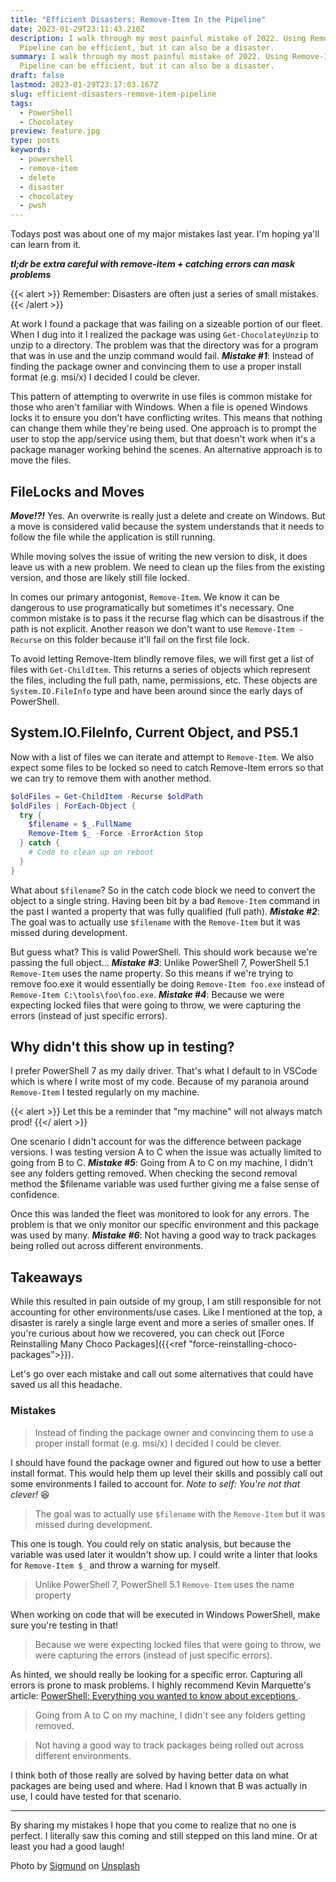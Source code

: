 ```yaml
---
title: "Efficient Disasters: Remove-Item In the Pipeline"
date: 2023-01-29T23:11:43.210Z
description: I walk through my most painful mistake of 2022. Using Remove-Item in a
  Pipeline can be efficient, but it can also be a disaster.
summary: I walk through my most painful mistake of 2022. Using Remove-Item in a
  Pipeline can be efficient, but it can also be a disaster.
draft: false
lastmod: 2023-01-29T23:17:03.167Z
slug: efficient-disasters-remove-item-pipeline
tags:
  - PowerShell
  - Chocolatey
preview: feature.jpg
type: posts
keywords:
  - powershell
  - remove-item
  - delete
  - disaster
  - chocolatey
  - pwsh
---
```


Todays post was about one of my major mistakes last year. I'm hoping ya'll can
learn from it.

___tl;dr be extra careful with remove-item + catching errors can mask
problems___

{{< alert >}}
Remember: Disasters are often just a series of small mistakes.
{{< /alert >}}

At work I found a package that was failing on a sizeable portion of our fleet.
When I dug into it I realized the package was using `Get-ChocolateyUnzip` to
unzip to a directory. The problem was that the directory was for a program that
was in use and the unzip command would fail. ___Mistake #1___: Instead of
finding the package owner and convincing them to use a proper install format
(e.g. msi/x) I decided I could be clever.

This pattern of attempting to overwrite in use files is common mistake for those
who aren't familiar with Windows. When a file is opened Windows locks it to
ensure you don't have conflicting writes. This means that nothing can change
them while they're being used. One approach is to prompt the user to stop the
app/service using them, but that doesn't work when it's a package manager
working behind the scenes. An alternative approach is to move the files.

## FileLocks and Moves

___Move!?!___ Yes. An overwrite is really just a delete and create on Windows. But a
move is considered valid because the system understands that it needs to follow
the file while the application is still running.

While moving solves the issue of writing the new version to disk, it does leave
us with a new problem. We need to clean up the files from the existing version,
and those are likely still file locked.

In comes our primary antogonist, `Remove-Item`. We know it can be dangerous to
use programatically but sometimes it's necessary. One common mistake is to pass
it the recurse flag which can be disastrous if the path is not explicit. Another
reason we don't want to use `Remove-Item -Recurse` on this folder because it'll
fail on the first file lock.

To avoid letting Remove-Item blindly remove files, we will first get a list of
files with `Get-ChildItem`. This returns a series of objects which represent
the files, including the full path, name, permissions, etc. These objects are
`System.IO.FileInfo` type and have been around since the early days of
PowerShell.

## System.IO.FileInfo, Current Object, and PS5.1

Now with a list of files we can iterate and attempt to `Remove-Item`. We also
expect some files to be locked so need to catch Remove-Item errors so that we
can try to remove them with another method.

```powershell
$oldFiles = Get-ChildItem -Recurse $oldPath
$oldFiles | ForEach-Object {
  try {
    $filename = $_.FullName
    Remove-Item $_ -Force -ErrorAction Stop
  } catch {
    # Code to clean up on reboot
  }
}
```

What about `$filename`? So in the catch code block we need to convert the object
to a single string. Having been bit by a bad `Remove-Item` command in the past I
wanted a property that was fully qualified (full path). ___Mistake #2___: The
goal was to actually use `$filename` with the `Remove-Item` but it was missed
during development.

But guess what? This is valid PowerShell. This should work because we're passing
the full object… ___Mistake #3___: Unlike PowerShell 7, PowerShell 5.1
`Remove-Item` uses the name property. So this means if we're trying to remove
foo.exe it would essentially be doing `Remove-Item foo.exe` instead of
`Remove-Item C:\tools\foo\foo.exe`. ___Mistake #4___: Because we were expecting
locked files that were going to throw, we were capturing the errors (instead of
just specific errors).

## Why didn't this show up in testing?

I prefer PowerShell 7 as my daily driver. That's what I default to in VSCode
which is where I write most of my code. Because of my paranoia around
`Remove-Item` I tested regularly on my machine.

{{< alert >}}
Let this be a reminder that "my machine" will not always match prod!
{{</ alert >}}

One scenario I didn't account for was the difference between package versions. I
was testing version A to C when the issue was actually limited to going from B
to C. ___Mistake #5___: Going from A to C on my machine, I didn't see any
folders getting removed. When checking the second removal method the $filename
variable was used further giving me a false sense of confidence.

Once this was landed the fleet was monitored to look for any errors. The problem
is that we only monitor our specific environment and this package was used by
many. ___Mistake #6___: Not having a good way to track packages being rolled out
across different environments.

## Takeaways

While this resulted in pain outside of my group, I am still responsible for not
accounting for other environments/use cases. Like I mentioned at the top, a
disaster is rarely a single large event and more a series of smaller ones. If
you're curious about how we recovered, you can check out [Force Reinstalling Many Choco Packages]({{<ref "force-reinstalling-choco-packages">}}).

Let's go over each mistake and call out some alternatives that could have saved
us all this headache.

### Mistakes

> Instead of finding the package owner and convincing them to use a proper
> install format (e.g. msi/x) I decided I could be clever.

I should have found the package owner and figured out how to use a better
install format. This would help them up level their skills and possibly call out
some environments I failed to account for. _Note to self: You're not that
clever!_ :laughing:

> The goal was to actually use `$filename` with the `Remove-Item` but it was
> missed during development.

This one is tough. You could rely on static analysis, but because the variable
was used later it wouldn't show up. I could write a linter that looks for
`Remove-Item $_` and throw a warning for myself.

> Unlike PowerShell 7, PowerShell 5.1 `Remove-Item` uses the name property

When working on code that will be executed in Windows PowerShell, make sure
you're testing in that!

> Because we were expecting locked files that were going to throw, we were
> capturing the errors (instead of just specific errors).

As hinted, we should really be looking for a specific error. Capturing all
errors is prone to mask problems. I highly recommend Kevin Marquette's article: [PowerShell: Everything you wanted to know about
exceptions
](https://powershellexplained.com/2017-04-10-Powershell-exceptions-everything-you-ever-wanted-to-know/).

> Going from A to C on my machine, I didn't see any folders getting removed.

> Not having a good way to track packages being rolled out across different
> environments.

I think both of those really are solved by having better data on what packages
are being used and where. Had I known that B was actually in use, I could have
tested for that scenario.

---

By sharing my mistakes I hope that you come to realize that no one is perfect. I
literally saw this coming and still stepped on this land mine. Or at least you
had a good laugh!

Photo by <a href="https://unsplash.com/de/@sigmund?utm_source=unsplash&utm_medium=referral&utm_content=creditCopyText">Sigmund</a> on <a href="https://unsplash.com/photos/jZXZvw2CdqY?utm_source=unsplash&utm_medium=referral&utm_content=creditCopyText">Unsplash</a>
  